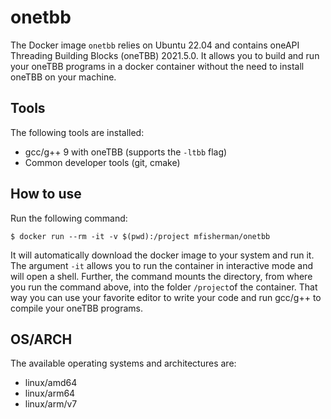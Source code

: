 # onetbb
The Docker image `onetbb` relies on Ubuntu 22.04 and contains oneAPI Threading Building Blocks (oneTBB) 2021.5.0.
It allows you to build and run your oneTBB programs in a docker container without the need to install oneTBB on your machine.

## Tools
The following tools are installed:
- gcc/g++ 9 with oneTBB (supports the `-ltbb` flag)
- Common developer tools (git, cmake)

## How to use
Run the following command:
```
$ docker run --rm -it -v $(pwd):/project mfisherman/onetbb
```
It will automatically download the docker image to your system and run it.
The argument `-it` allows you to run the container in interactive mode and will open a shell.
Further, the command mounts the directory, from where you run the command above, into the folder `/project`of the container.
That way you can use your favorite editor to write your code and run gcc/g++ to compile your oneTBB programs.

## OS/ARCH
The available operating systems and architectures are:

- linux/amd64
- linux/arm64
- linux/arm/v7
